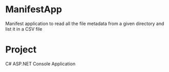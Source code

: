 # ManifestApp
Manifest application to read all the file metadata from a given directory and list it in a CSV file

# Project
C# ASP.NET Console Application
